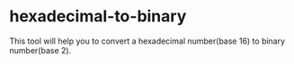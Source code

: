# hexadecimal-to-binary
This tool will help you to convert a hexadecimal number(base 16) to binary number(base 2).
